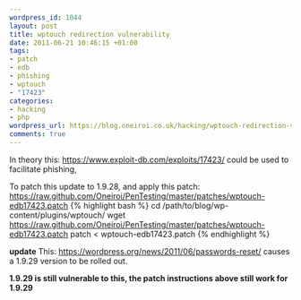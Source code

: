```yaml
--- 
wordpress_id: 1044
layout: post
title: wptouch redirection vulnerability
date: 2011-06-21 10:46:15 +01:00
tags: 
- patch
- edb
- phishing
- wptouch
- "17423"
categories: 
- hacking
- php
wordpress_url: https://blog.oneiroi.co.uk/hacking/wptouch-redirection-vulnerability
comments: true
---
```

In theory this: <a href="https://www.exploit-db.com/exploits/17423/">https://www.exploit-db.com/exploits/17423/</a> could be used to facilitate phishing, 

To patch this update to 1.9.28, and apply this patch: <a href="https://raw.github.com/Oneiroi/PenTesting/master/patches/wptouch-edb17423.patch">https://raw.github.com/Oneiroi/PenTesting/master/patches/wptouch-edb17423.patch
</a>
{% highlight bash %}
cd /path/to/blog/wp-content/plugins/wptouch/
wget https://raw.github.com/Oneiroi/PenTesting/master/patches/wptouch-edb17423.patch
patch < wptouch-edb17423.patch
{% endhighlight %}

<strong>update</strong> This: <a href="https://wordpress.org/news/2011/06/passwords-reset/">https://wordpress.org/news/2011/06/passwords-reset/</a> causes a 1.9.29 version to be rolled out.

<strong>1.9.29 is still vulnerable to this, the patch instructions above still work for 1.9.29</strong>



